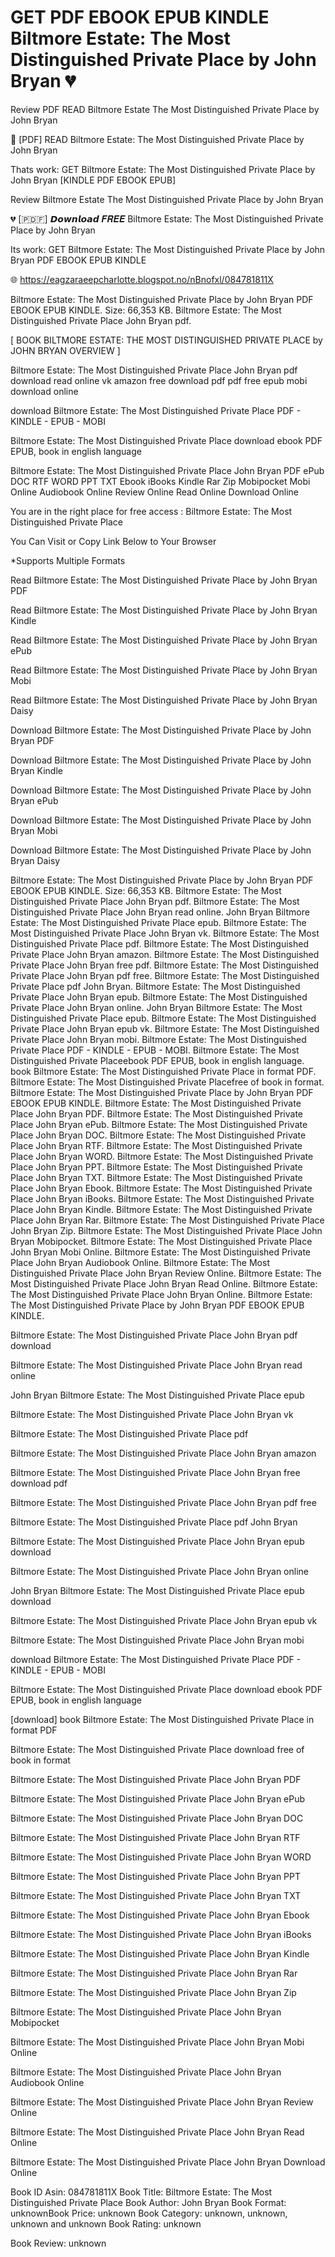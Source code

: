 # GET PDF EBOOK EPUB KINDLE Biltmore Estate: The Most Distinguished Private Place by  John Bryan 💔
Review PDF READ Biltmore Estate The Most Distinguished Private Place by John Bryan

📮 [PDF] READ Biltmore Estate: The Most Distinguished Private Place by John Bryan

Thats work: GET Biltmore Estate: The Most Distinguished Private Place by John Bryan [KINDLE PDF EBOOK EPUB]


Review Biltmore Estate The Most Distinguished Private Place by John Bryan

💔 [​🇵​​🇩​​🇫​] 𝘿𝙤𝙬𝙣𝙡𝙤𝙖𝙙 𝑭𝑹𝑬𝑬 Biltmore Estate: The Most Distinguished Private Place by John Bryan

Its work: GET Biltmore Estate: The Most Distinguished Private Place by John Bryan PDF EBOOK EPUB KINDLE



🌐 https://eagzaraeepcharlotte.blogspot.no/nBnofxl/084781811X



Biltmore Estate: The Most Distinguished Private Place by John Bryan PDF EBOOK EPUB KINDLE. Size: 66,353 KB. Biltmore Estate: The Most Distinguished Private Place John Bryan pdf.

[ BOOK BILTMORE ESTATE: THE MOST DISTINGUISHED PRIVATE PLACE by JOHN BRYAN OVERVIEW ]

Biltmore Estate: The Most Distinguished Private Place John Bryan pdf download read online vk amazon free download pdf pdf free epub mobi download online

download Biltmore Estate: The Most Distinguished Private Place PDF - KINDLE - EPUB - MOBI

Biltmore Estate: The Most Distinguished Private Place download ebook PDF EPUB, book in english language

Biltmore Estate: The Most Distinguished Private Place John Bryan PDF ePub DOC RTF WORD PPT TXT Ebook iBooks Kindle Rar Zip Mobipocket Mobi Online Audiobook Online Review Online Read Online Download Online

You are in the right place for free access : Biltmore Estate: The Most Distinguished Private Place

You Can Visit or Copy Link Below to Your Browser

*Supports Multiple Formats


Read Biltmore Estate: The Most Distinguished Private Place by John Bryan PDF

Read Biltmore Estate: The Most Distinguished Private Place by John Bryan Kindle

Read Biltmore Estate: The Most Distinguished Private Place by John Bryan ePub

Read Biltmore Estate: The Most Distinguished Private Place by John Bryan Mobi

Read Biltmore Estate: The Most Distinguished Private Place by John Bryan Daisy

Download Biltmore Estate: The Most Distinguished Private Place by John Bryan PDF

Download Biltmore Estate: The Most Distinguished Private Place by John Bryan Kindle

Download Biltmore Estate: The Most Distinguished Private Place by John Bryan ePub

Download Biltmore Estate: The Most Distinguished Private Place by John Bryan Mobi

Download Biltmore Estate: The Most Distinguished Private Place by John Bryan Daisy

Biltmore Estate: The Most Distinguished Private Place by John Bryan PDF EBOOK EPUB KINDLE. Size: 66,353 KB. Biltmore Estate: The Most Distinguished Private Place John Bryan pdf. Biltmore Estate: The Most Distinguished Private Place John Bryan read online. John Bryan Biltmore Estate: The Most Distinguished Private Place epub. Biltmore Estate: The Most Distinguished Private Place John Bryan vk. Biltmore Estate: The Most Distinguished Private Place pdf. Biltmore Estate: The Most Distinguished Private Place John Bryan amazon. Biltmore Estate: The Most Distinguished Private Place John Bryan free pdf. Biltmore Estate: The Most Distinguished Private Place John Bryan pdf free. Biltmore Estate: The Most Distinguished Private Place pdf John Bryan. Biltmore Estate: The Most Distinguished Private Place John Bryan epub. Biltmore Estate: The Most Distinguished Private Place John Bryan online. John Bryan Biltmore Estate: The Most Distinguished Private Place epub. Biltmore Estate: The Most Distinguished Private Place John Bryan epub vk. Biltmore Estate: The Most Distinguished Private Place John Bryan mobi. Biltmore Estate: The Most Distinguished Private Place PDF - KINDLE - EPUB - MOBI. Biltmore Estate: The Most Distinguished Private Placeebook PDF EPUB, book in english language. book Biltmore Estate: The Most Distinguished Private Place in format PDF. Biltmore Estate: The Most Distinguished Private Placefree of book in format. Biltmore Estate: The Most Distinguished Private Place by John Bryan PDF EBOOK EPUB KINDLE. Biltmore Estate: The Most Distinguished Private Place John Bryan PDF. Biltmore Estate: The Most Distinguished Private Place John Bryan ePub. Biltmore Estate: The Most Distinguished Private Place John Bryan DOC. Biltmore Estate: The Most Distinguished Private Place John Bryan RTF. Biltmore Estate: The Most Distinguished Private Place John Bryan WORD. Biltmore Estate: The Most Distinguished Private Place John Bryan PPT. Biltmore Estate: The Most Distinguished Private Place John Bryan TXT. Biltmore Estate: The Most Distinguished Private Place John Bryan Ebook. Biltmore Estate: The Most Distinguished Private Place John Bryan iBooks. Biltmore Estate: The Most Distinguished Private Place John Bryan Kindle. Biltmore Estate: The Most Distinguished Private Place John Bryan Rar. Biltmore Estate: The Most Distinguished Private Place John Bryan Zip. Biltmore Estate: The Most Distinguished Private Place John Bryan Mobipocket. Biltmore Estate: The Most Distinguished Private Place John Bryan Mobi Online. Biltmore Estate: The Most Distinguished Private Place John Bryan Audiobook Online. Biltmore Estate: The Most Distinguished Private Place John Bryan Review Online. Biltmore Estate: The Most Distinguished Private Place John Bryan Read Online. Biltmore Estate: The Most Distinguished Private Place John Bryan Online. Biltmore Estate: The Most Distinguished Private Place by John Bryan PDF EBOOK EPUB KINDLE.

Biltmore Estate: The Most Distinguished Private Place John Bryan pdf download

Biltmore Estate: The Most Distinguished Private Place John Bryan read online

John Bryan Biltmore Estate: The Most Distinguished Private Place epub

Biltmore Estate: The Most Distinguished Private Place John Bryan vk

Biltmore Estate: The Most Distinguished Private Place pdf

Biltmore Estate: The Most Distinguished Private Place John Bryan amazon

Biltmore Estate: The Most Distinguished Private Place John Bryan free download pdf

Biltmore Estate: The Most Distinguished Private Place John Bryan pdf free

Biltmore Estate: The Most Distinguished Private Place pdf John Bryan

Biltmore Estate: The Most Distinguished Private Place John Bryan epub download

Biltmore Estate: The Most Distinguished Private Place John Bryan online

John Bryan Biltmore Estate: The Most Distinguished Private Place epub download

Biltmore Estate: The Most Distinguished Private Place John Bryan epub vk

Biltmore Estate: The Most Distinguished Private Place John Bryan mobi

download Biltmore Estate: The Most Distinguished Private Place PDF - KINDLE - EPUB - MOBI

Biltmore Estate: The Most Distinguished Private Place download ebook PDF EPUB, book in english language

[download] book Biltmore Estate: The Most Distinguished Private Place in format PDF

Biltmore Estate: The Most Distinguished Private Place download free of book in format

Biltmore Estate: The Most Distinguished Private Place John Bryan PDF

Biltmore Estate: The Most Distinguished Private Place John Bryan ePub

Biltmore Estate: The Most Distinguished Private Place John Bryan DOC

Biltmore Estate: The Most Distinguished Private Place John Bryan RTF

Biltmore Estate: The Most Distinguished Private Place John Bryan WORD

Biltmore Estate: The Most Distinguished Private Place John Bryan PPT

Biltmore Estate: The Most Distinguished Private Place John Bryan TXT

Biltmore Estate: The Most Distinguished Private Place John Bryan Ebook

Biltmore Estate: The Most Distinguished Private Place John Bryan iBooks

Biltmore Estate: The Most Distinguished Private Place John Bryan Kindle

Biltmore Estate: The Most Distinguished Private Place John Bryan Rar

Biltmore Estate: The Most Distinguished Private Place John Bryan Zip

Biltmore Estate: The Most Distinguished Private Place John Bryan Mobipocket

Biltmore Estate: The Most Distinguished Private Place John Bryan Mobi Online

Biltmore Estate: The Most Distinguished Private Place John Bryan Audiobook Online

Biltmore Estate: The Most Distinguished Private Place John Bryan Review Online

Biltmore Estate: The Most Distinguished Private Place John Bryan Read Online

Biltmore Estate: The Most Distinguished Private Place John Bryan Download Online

Book ID Asin: 084781811X
Book Title: Biltmore Estate: The Most Distinguished Private Place
Book Author: John Bryan
Book Format: unknownBook Price: unknown
Book Category: unknown, unknown, unknown and unknown
Book Rating: unknown

Book Review: unknown
